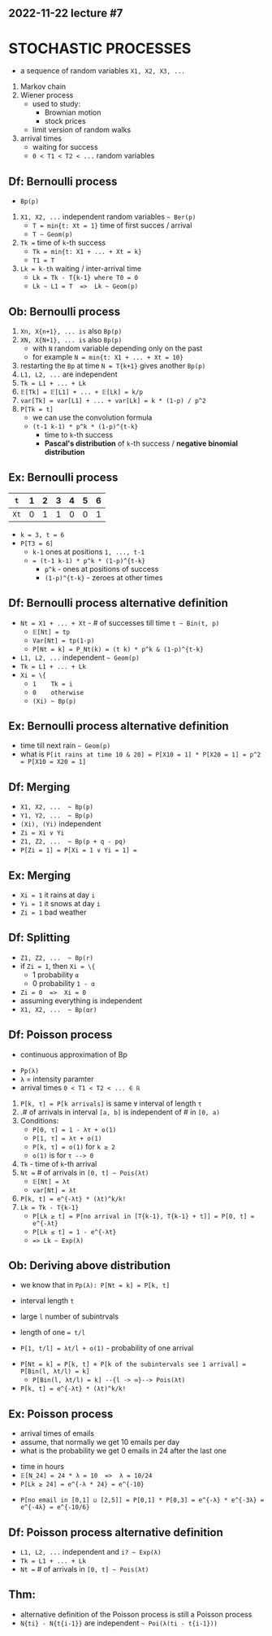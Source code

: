 2022-11-22
lecture #7
----------



STOCHASTIC PROCESSES
====================
- a sequence of random variables `X1, X2, X3, ...`

1. Markov chain
2. Wiener process
	- used to study:
		+ Brownian motion
		+ stock prices
	- limit version of random walks
3. arrival times
	- waiting for success
	- `0 < T1 < T2 < ...` random variables
	


Df: Bernoulli process
---------------------
- `Bp(p)`
1. `X1, X2, ...` independent random variables `~ Ber(p)`
	- `T = min{t: Xt = 1}` time of first succes / arrival
	- `T ~ Geom(p)`
2. `Tk =` time of `k`-th success
	- `Tk = min{t: X1 + ... + Xt = k}`
	- `T1 = T`
3. `Lk = k-th` waiting / inter-arrival time
	- `Lk = Tk - T{k-1} where T0 = 0`
	- `Lk ~ L1 = T  =>  Lk ~ Geom(p)`


Ob: Bernoulli process
---------------------
1. `Xn, X{n+1}, ... is` also `Bp(p)`
2. `XN, X{N+1}, ... is` also `Bp(p)`
	- with `N` random variable depending only on the past 
	- for example `N = min{t: X1 + ... + Xt = 10}`
3. restarting the `Bp` at time `N = T{k+1}` gives another `Bp(p)`
4. `L1, L2, ...` are independent
5. `Tk = L1 + ... + Lk`
6. `𝔼[Tk] = 𝔼[L1] + ... + 𝔼[Lk] = k/p`
7. `var[Tk] = var[L1] + ... + var[Lk] = k * (1-p) / p^2`
8. `P[Tk = t]`
	- we can use the convolution formula
	- `(t-1 k-1) * p^k * (1-p)^{t-k}`
		+ time to `k`-th success
		+ **Pascal's distribution** of `k`-th success / **negative binomial distribution**


Ex: Bernoulli process
---------------------

| `t` | 1 | 2 | 3 | 4 | 5 | 6 |
|---|---|---|---|---|---|---|
| `Xt`| 0 | 1 | 1 | 0 | 0 | 1 |

- `k = 3, t = 6`
- `P[T3 = 6]`
	+ `k-1` ones at positions `1, ..., t-1`
	+ `= (t-1 k-1) * p^k * (1-p)^{t-k}`
		* `p^k` - ones at positions of success
		* `(1-p)^{t-k}` - zeroes at other times


Df: Bernoulli process alternative definition
--------------------------------------------
- `Nt = X1 + ... + Xt` - # of successes till time `t ~ Bin(t, p)`
	+ `𝔼[Nt] = tp`
	+ `Var[Nt] = tp(1-p)`
	+ `P[Nt = k] = P_Nt(k) = (t k) * p^k & (1-p)^{t-k}`
- `L1, L2, ...` independent `~ Geom(p)`
- `Tk = L1 + ... + Lk`
- `Xi = \{`
	- `1 	Tk = i`
	- `0 	otherwise`
	+ `(Xi) ~ Bp(p)`
	

Ex: Bernoulli process alternative definition
--------------------------------------------
- time till next rain `~ Geom(p)`
- what is `P[it rains at time 10 & 20] = P[X10 = 1] * P[X20 = 1] = p^2 = P[X10 = X20 = 1]`


Df: Merging
-----------
- `X1, X2, ...  ~ Bp(p)`
- `Y1, Y2, ...  ~ Bp(p)`
- `(Xi), (Yi)` independent
- `Zi = Xi ∨ Yi`
- `Z1, Z2, ...  ~ Bp(p + q - pq)`
- `P[Zi = 1] = P[Xi = 1 ∨ Yi = 1] = `


Ex: Merging
-----------
- `Xi = 1`  	it rains at day `i`
- `Yi = 1` 		it snows at day `i`
- `Zi = 1` 		bad weather


Df: Splitting
-------------
- `Z1, Z2, ...  ~ Bp(r)`
- if `Zi = 1`, then `Xi = \{`
	- 1 	probability `α`
	- 0 	probability `1 - α`
- `Zi = 0  =>  Xi = 0`
- assuming everything is independent
- `X1, X2, ...  ~ Bp(αr)`


Df: Poisson process
-------------------
- continuous approximation of Bp

+ `Pp(λ)`
+ `λ` = intensity paramter
+ arrival times `0 < T1 < T2 < ... ∈ ℝ`
1. `P[k, τ] = P[k arrivals]` is same `∀` interval of length `τ`
2. .# of arrivals in interval `[a, b]` is independent of # in `[0, a)`
3. Conditions:
	- `P[0, τ] = 1 - λτ + o(1)`
	- `P[1, τ] = λτ + o(1)`
	- `P[k, τ] = o(1)`		for `k ≥ 2`
	- `o(1)` is for `τ --> 0`
4. `Tk` - time of `k`-th arrival
5. `Nt =` # of arrivals in `[0, t] ~ Pois(λt)`
	- `𝔼[Nt] = λt`
	- `var[Nt] = λt`
6. `P[k, t] = e^{-λt} * (λt)^k/k!`
7. `Lk = Tk - T{k-1}`
	- `P[Lk ≥ t] = P[no arrival in [T{k-1}, T{k-1} + t]] = P[0, t] = e^{-λt}`
	- `P[Lk ≤ t] = 1 - e^{-λt}`
	- `=> Lk ~ Exp(λ)`


Ob: Deriving above distribution
-------------------------------
- we know that in `Pp(λ): P[Nt = k] = P[k, t]`

- interval length `t`
- large `l` number of subintrvals
- length of one `= t/l`
+ `P[1, t/l] = λt/l + o(1)` - probability of one arrival
- `P[Nt = k] = P[k, t] ≐ P[k of the subintervals see 1 arrival] = P[Bin(l, λt/l) = k]`
	+ `P[Bin(l, λt/l) = k] --{l -> ∞}--> Pois(λt)`
- `P[k, t] = e^{-λt} * (λt)^k/k!`


Ex: Poisson process
-------------------
- arrival times of emails
- assume, that normally we get 10 emails per day
- what is the probability we get 0 emails in 24 after the last one
+ time in hours
+ `𝔼[N_24] = 24 * λ = 10  =>  λ = 10/24`
+ `P[Lk ≥ 24] = e^{-λ * 24} = e^{-10}`
* `P[no email in [0,1] ∪ [2,5]] = P[0,1] * P[0,3] = e^{-λ} * e^{-3λ} = e^{-4λ} = e^{-10/6}`


Df: Poisson process alternative definition
------------------------------------------
- `L1, L2, ...` independent and `i? ~ Exp(λ)`
- `Tk = L1 + ... + Lk`
- `Nt =` # of arrivals in `[0, t] ~ Pois(λt)`


Thm:
----
- alternative definition of the Poisson process is still a Poisson process
- `N{ti} - N{t{i-1}}` are independent `~ Poi(λ(ti - t{i-1}))`